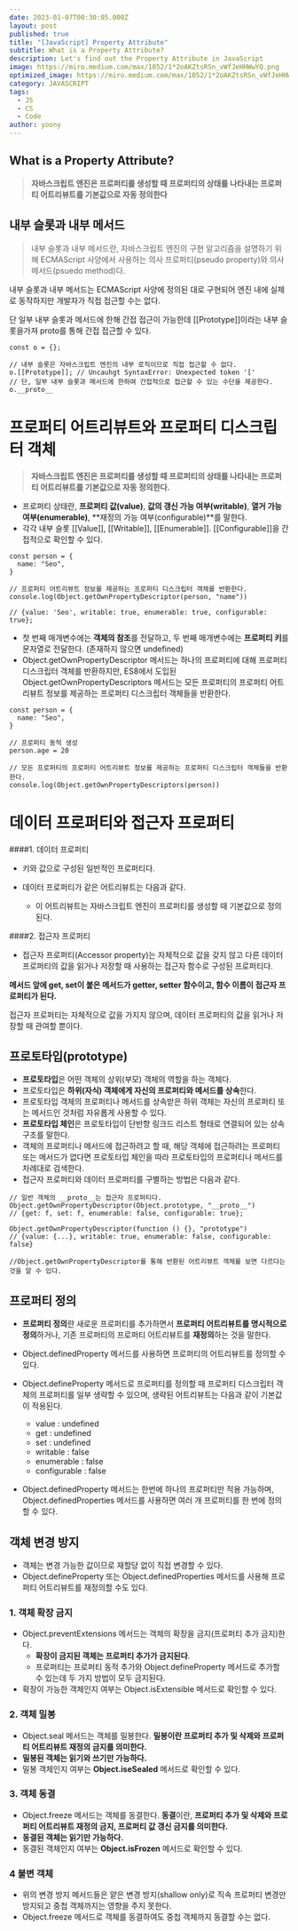 ```yaml
---
date: 2023-01-07T00:30:05.000Z
layout: post
published: true
title: "[JavaScript] Property Attribute"
subtitle: What is a Property Attribute?
description: Let's find out the Property Attribute in JavaScript
image: https://miro.medium.com/max/1052/1*2oAKZtsRSn_vWfJeHHWwYQ.png
optimized_image: https://miro.medium.com/max/1052/1*2oAKZtsRSn_vWfJeHHWwYQ.png
category: JAVASCRIPT
tags:
  - JS
  - CS
  - Code
author: yoony
---
```


## What is a Property Attribute?

> **자바스크립트 엔진은 프로퍼티를 생성할 때 프로퍼티의 상태를 나타내는 프로퍼티 어트리뷰트를 기본값으로 자동 정의한다**

## 내부 슬롯과 내부 메서드

>  내부 슬롯과 내부 메서드란, 자바스크립트 엔진의 구현 알고리즘을 설명하기 위해 ECMAScript 사양에서 사용하는 의사 프로퍼티(pseudo property)와 의사 메서드(psuedo method)다.

내부 슬롯과 내부 메서드는 ECMAScript 사양에 정의된 대로 구현되어 엔진 내에 실제로 동작하지만 개발자가 직접 접근할 수는 없다.

단 일부 내부 슬롯과 메서드에 한해 간접 접근이 가능한데 [[Prototype]]이라는 내부 슬롯을가져 proto를 통해 간접 접근할 수 있다.

```
const o = {};

// 내부 슬롯은 자바스크립트 엔진의 내부 로직이므로 직접 접근할 수 없다.
o.[[Prototype]]; // Uncauhgt SyntaxError: Unexpected token '['
// 단, 일부 내부 슬롯과 메서드에 한하여 간접적으로 접근할 수 있는 수단을 제공한다.
o.__proto__
```

# 프로퍼티 어트리뷰트와 프로퍼티 디스크립터 객체

> **자바스크립트 엔진은 프로퍼티를 생성할 때 프로퍼티의 상태를 나타내는 프로퍼티 어트리뷰트를 기본값으로 자동 정의한다.** 

- 프로퍼티 상태란, **프로퍼티 값(value)**, **값의 갱신 가능 여부(writable)**, **열거 가능 여부(enumerable)**, **재정의 가능 여부(configurable)**를 말한다.
- 각각 내부 슬롯 [[Value]], [[Writable]], [[Enumerable]]. [[Configurable]]을 간접적으로 확인할 수 있다.

```
const person = {
  name: "Seo",
}

// 프로퍼티 어트리뷰트 정보를 제공하는 프로퍼티 디스크립터 객체를 반환한다.
console.log(Object.getOwnPropertyDescriptor(person, "name"))

// {value: 'Seo', writable: true, enumerable: true, configurable: true};
```

- 첫 번째 매개변수에는 **객체의 참조**를 전달하고, 두 번째 매개변수에는 **프로퍼티 키**를 문자열로 전달한다. (존재하지 않으면 undefined)
- Object.getOwnPropertyDescriptor 메서드는 하나의 프로퍼티에 대해 프로퍼티 디스크립터 객체를 반환하지만, ES8에서 도입된 Object.getOwnPropertyDescriptors 메서드는 모든 프로퍼티의 프로퍼티 어트리뷰트 정보를 제공하는 프로퍼티 디스크립터 객체들을 반환한다.

```
const person = {
  name: "Seo",
}

// 프로퍼티 동적 생성
person.age = 20

// 모든 프로퍼티의 프로퍼티 어트리뷰트 정보를 제공하는 프로퍼티 디스크립터 객체들을 반환한다.
console.log(Object.getOwnPropertyDescriptors(person))
```

# 데이터 프로퍼티와 접근자 프로퍼티

####1. 데이터 프로퍼티

- 키와 값으로 구성된 일반적인 프로퍼티다.


- 데이터 프로퍼티가 같은 어트리뷰트는 다음과 같다.
  - 이 어트리뷰트는 자바스크립트 엔진이 프로퍼티를 생성할 때 기본값으로 정의된다.

####2. 접근자 프로퍼티

- 접근자 프로퍼티(Accessor property)는 자체적으로 값을 갖지 않고 다른 데이터 프로퍼티의 값을 읽거나 저장할 때 사용하는 접근자 함수로 구성된 프로퍼티다.

**메서드 앞에 get, set이 붙은 메서드가 getter, setter 함수이고, 함수 이름이 접근자 프로퍼티가 된다.**

접근자 프로퍼티는 자체적으로 값을 가지지 않으며, 데이터 프로퍼티의 값을 읽거나 저장할 때 관여할 뿐이다.

## 프로토타입(prototype)

- **프로토타입**은 어떤 객체의 상위(부모) 객체의 역할을 하는 객체다.
- 프로토타입은 **하위(자식) 객체에게 자신의 프로퍼티와 메서드를 상속**한다.
- 프로토타입 객체의 프로퍼티나 메서드를 상속받은 하위 객체는 자신의 프로퍼티 또는 메서드인 것처럼 자유롭게 사용할 수 있다.
- **프로토타입 체인**은 프로토타입이 단반향 링크드 리스트 형태로 연결되어 있는 상속 구조를 말한다.
- 객체의 프로퍼티나 메서드에 접근하려고 할 때, 해당 객체에 접근하려는 프로퍼티 또는 메서드가 없다면 프로토타입 체인을 따라 프로토타입의 프로퍼티나 메서드를 차례대로 검색한다.
- 접근자 프로퍼티와 데이터 프로퍼티를 구별하는 방법은 다음과 같다.

```
// 일반 객체의 __proto__는 접근자 프로퍼티다.
Object.getOwnPropertyDescriptor(Object.prototype, "__proto__")
// {get: f, set: f, enumerable: false, configurable: true};

Object.getOwnPropertyDescriptor(function () {}, "prototype")
// {value: {...}, writable: true, enumerable: false, configurable: false}

//Object.getOwnPropertyDescriptor를 통해 반환된 어트리뷰트 객체를 보면 다르다는 것을 알 수 있다.
```

## 프로퍼티 정의

- **프로퍼티 정의**란 새로운 프로퍼티를 추가하면서 **프로퍼티 어트리뷰트를 명시적으로 정의**하거나, 기존 프로퍼티의 프로퍼티 어트리뷰트를 **재정의**하는 것을 말한다.
- Object.definedProperty 메서드를 사용하면 프로퍼티의 어트리뷰트를 정의할 수 있다.


- Object.defineProperty 메서드로 프로퍼티를 정의할 때 프로퍼티 디스크립터 객체의 프로퍼티를 일부 생략할 수 있으며, 생략된 어트리뷰트는 다음과 같이 기본값이 적용된다.
  - value : undefined
  - get : undefined
  - set : undefined
  - writable : false
  - enumerable : false
  - configurable : false
- Object.definedProperty 메서드는 한번에 하나의 프로퍼티만 적용 가능하며, Object.definedProperties 메서드를 사용하면 여러 개 프로퍼티를 한 번에 정의할 수 있다.

## 객체 변경 방지

- 객체는 변경 가능한 값이므로 재할당 없이 직접 변경할 수 있다.
- Object.defineProperty 또는 Object.definedProperties 메서드를 사용해 프로퍼티 어트리뷰트를 재정의할 수도 있다.

### 1. 객체 확장 금지

- Object.preventExtensions 메서드는 객체의 확장을 금지(프로퍼티 추가 금지)한다.
  - **확장이 금지된 객체는 프로퍼티 추가가 금지된다**.
  - 프로퍼티는 프로퍼티 동적 추가와 Object.defineProperty 메서드로 추가할 수 있는데 두 가지 방법이 모두 금지된다.
- 확장이 가능한 객체인지 여부는 Object.isExtensible 메서드로 확인할 수 있다.

###  2. 객체 밀봉

- Object.seal 메서드는 객체를 밀봉한다. **밀봉이란 프로퍼티 추가 및 삭제와 프로퍼티 어트리뷰트 재정의 금지를 의미한다.**
- **밀봉된 객체는 읽기와 쓰기만 가능하다.**
- 밀봉 객체인지 여부는 **Object.iseSealed** 메서드로 확인할 수 있다.

### 3. 객체 동결

- Object.freeze 메서드는 객체를 동결한다. **동결**이란, **프로퍼티 추가 및 삭제와 프로퍼티 어트리뷰트 재정의 금지, 프로퍼티 값 갱신 금지를 의미한다.**
- **동결된 객체는 읽기만 가능하다.**
- 동결된 객체인지 여부는 **Object.isFrozen** 메서드로 확인할 수 있다.

### 4 불변 객체

- 위의 변경 방지 메서드들은 얕은 변경 방지(shallow only)로 직속 프로퍼티 변경만 방지되고 중첩 객체까지는 영향을 주지 못한다.
- Object.freeze 메서드로 객체를 동결하여도 중첩 객체까지 동결할 수는 없다.

